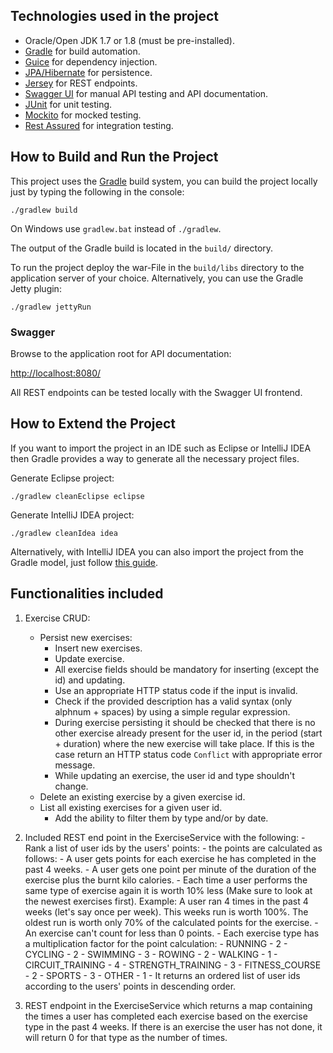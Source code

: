 ## Technologies used in the project

* Oracle/Open JDK 1.7 or 1.8 (must be pre-installed).
* [Gradle](http://gradle.org/) for build automation.
* [Guice](https://github.com/google/guice) for dependency injection.
* [JPA/Hibernate](http://hibernate.org/orm/) for persistence.
* [Jersey](https://jersey.java.net/) for REST endpoints.
* [Swagger UI](https://github.com/swagger-api/swagger-ui) for manual API testing and API documentation.
* [JUnit](http://junit.org/junit4/) for unit testing.
* [Mockito](http://mockito.org/) for mocked testing.
* [Rest Assured](https://github.com/rest-assured/rest-assured) for integration testing.

## How to Build and Run the Project

This project uses the [Gradle](https://gradle.org) build system, you can build the project locally just by typing the
following in the console:

```
./gradlew build
```

On Windows use `gradlew.bat` instead of `./gradlew`.

The output of the Gradle build is located in the  `build/` directory.

To run the project deploy the war-File in the `build/libs` directory to the application server of your choice.
Alternatively, you can use the Gradle Jetty plugin:

```
./gradlew jettyRun
```

### Swagger

Browse to the application root for API documentation:

[http://localhost:8080/](http://localhost:8080)

All REST endpoints can be tested locally with the Swagger UI frontend.

## How to Extend the Project

If you want to import the project in an IDE such as Eclipse or IntelliJ IDEA then Gradle provides a way to generate all
the necessary project files.

Generate Eclipse project:
```
./gradlew cleanEclipse eclipse
```

Generate IntelliJ IDEA project:
```
./gradlew cleanIdea idea
```

Alternatively, with IntelliJ IDEA you can also import the project from the Gradle model,
just follow [this guide](https://www.jetbrains.com/help/idea/2016.1/importing-project-from-gradle-model.html).

## Functionalities included

1. Exercise CRUD:
    - Persist new exercises:
        - Insert new exercises.
        - Update exercise.
        - All exercise fields should be mandatory for inserting (except the id) and updating.
        - Use an appropriate HTTP status code if the input is invalid.
        - Check if the provided description has a valid syntax (only alphnum + spaces)
          by using a simple regular expression.
        - During exercise persisting it should be checked that there
          is no other exercise already present for the user id, in the
          period (start + duration) where the new exercise will take place.
          If this is the case return an HTTP status code `Conflict` with appropriate
          error message.
        - While updating an exercise, the user id and type shouldn't change.
    - Delete an existing exercise by a given exercise id.
    - List all existing exercises for a given user id.
        - Add the ability to filter them by type and/or by date.
    
2. Included REST end point in the ExerciseService with the following:
        - Rank a list of user ids by the users' points:
        - the points are calculated as follows:
            - A user gets points for each exercise he has completed in the past 4 weeks.
            - A user gets one point per minute of the duration of the exercise plus the burnt kilo calories.
            - Each time a user performs the same type of exercise again it is worth 10% less (Make sure to look at the newest exercises first).
                Example: A user ran 4 times in the past 4 weeks (let's say once per week).
                This weeks run is worth 100%. The oldest run is worth only 70% of the calculated points for the exercise.
            - An exercise can't count for less than 0 points.
        - Each exercise type has a multiplication factor for the point calculation:
            - RUNNING - 2
            - CYCLING - 2
            - SWIMMING - 3
            - ROWING - 2
            - WALKING - 1
            - CIRCUIT_TRAINING - 4
            - STRENGTH_TRAINING - 3
            - FITNESS_COURSE - 2
            - SPORTS - 3
            - OTHER - 1
        - It returns an ordered list of user ids according to the users' points in descending order.
    
3. REST endpoint in the ExerciseService which returns a map containing the times a user has 
    completed each exercise based on the exercise type in the past 4 weeks. If there is an exercise the user 
    has not done, it will return 0 for that type as the number of times.      
